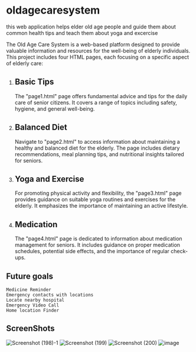 # oldagecaresystem
this web application helps elder old age people and guide them about common health tips and teach them about yoga and excercise


The Old Age Care System is a web-based platform designed to provide valuable information and resources for the well-being of elderly individuals. This project includes four HTML pages, each focusing on a specific aspect of elderly care:

1. ## Basic Tips
   The "page1.html" page offers fundamental advice and tips for the daily care of senior citizens. It covers a range of topics including safety, hygiene, and general well-being.

2. ## Balanced Diet
   Navigate to "page2.html" to access information about maintaining a healthy and balanced diet for the elderly. The page includes dietary recommendations, meal planning tips, and nutritional insights tailored for seniors.

3. ## Yoga and Exercise
   For promoting physical activity and flexibility, the "page3.html" page provides guidance on suitable yoga routines and exercises for the elderly. It emphasizes the importance of maintaining an active lifestyle.

4. ## Medication
   The "page4.html" page is dedicated to information about medication management for seniors. It includes guidance on proper medication schedules, potential side effects, and the importance of regular check-ups.

## Future goals
    Medicine Reminder
    Emergency contacts with locations
    Locate nearby hospital
    Emergency Video Call
    Home location Finder
## ScreenShots
![Screenshot (198)-1](https://github.com/prathamD9300/oldagecaresystem/assets/118621177/70c43cb0-af08-4df4-9711-6e238e79c182)
![Screenshot (199)](https://github.com/prathamD9300/oldagecaresystem/assets/118621177/59d95955-529c-4717-b89d-be107955283c)
![Screenshot (200)](https://github.com/prathamD9300/oldagecaresystem/assets/118621177/a74d5334-5d39-4da0-a244-b4de5ca5f58f)
![image](https://github.com/prathamD9300/oldagecaresystem/assets/118621177/b3560f75-186c-4dcf-98a0-7da5b6127274)



